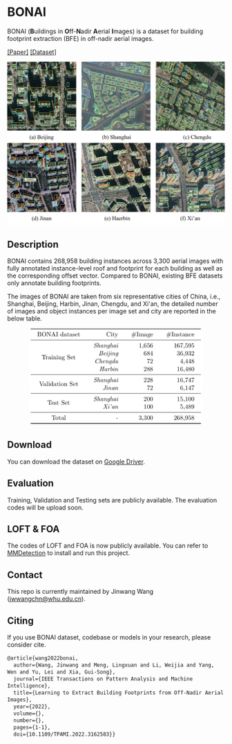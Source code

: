 # BONAI

BONAI (**B**uildings in **O**ff-**N**adir **A**erial **I**mages) is a dataset for building footprint extraction (BFE) in off-nadir aerial images.

[[Paper]](https://arxiv.org/abs/2204.13637) [[Dataset]](https://drive.google.com/drive/folders/171PPLyEoIa67ZCuO8GSbnRJWreO-K0ac?usp=sharing)

<div align="center">
  <img src="resources/samples-jpg.jpg" width="600"/>
</div>

## Description

BONAI contains 268,958 building instances across 3,300 aerial images with fully annotated instance-level roof and footprint for each building as well as the corresponding offset vector. Compared to BONAI, existing BFE datasets only annotate building footprints.

The images of BONAI are taken from six representative cities of China, i.e., Shanghai, Beijing, Harbin, Jinan, Chengdu, and Xi'an, the detailed number of images and object instances per image set and city are reported in the below table.

<div align="center">
  <img src="resources/dataset-details.png" width="400"/>
</div>

## Download

You can download the dataset on [Google Driver](https://drive.google.com/drive/folders/171PPLyEoIa67ZCuO8GSbnRJWreO-K0ac?usp=sharing).

## Evaluation
Training, Validation and Testing sets are publicly available. The evaluation codes will be upload soon.

## LOFT & FOA

The codes of LOFT and FOA is now publicly available. You can refer to [MMDetection](https://github.com/open-mmlab/mmdetection) to install and run this project.

## Contact

This repo is currently maintained by Jinwang Wang (jwwangchn@whu.edu.cn).

## Citing

If you use BONAI dataset, codebase or models in your research, please consider cite.

```
@article{wang2022bonai,
  author={Wang, Jinwang and Meng, Lingxuan and Li, Weijia and Yang, Wen and Yu, Lei and Xia, Gui-Song},
  journal={IEEE Transactions on Pattern Analysis and Machine Intelligence}, 
  title={Learning to Extract Building Footprints from Off-Nadir Aerial Images}, 
  year={2022},
  volume={},
  number={},
  pages={1-1},
  doi={10.1109/TPAMI.2022.3162583}}
```

